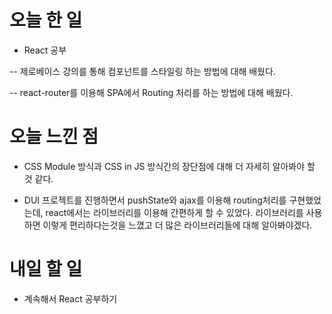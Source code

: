 # 오늘 한 일

- React 공부

-- 제로베이스 강의를 통해 컴포넌트를 스타일링 하는 방법에 대해 배웠다.

-- react-router를 이용해 SPA에서 Routing 처리를 하는 방법에 대해 배웠다.

# 오늘 느낀 점

- CSS Module 방식과 CSS in JS 방식간의 장단점에 대해 더 자세히 알아봐야 할 것 같다.

- DUI 프로젝트를 진행하면서 pushState와 ajax를 이용해 routing처리를 구현했었는데, react에서는 라이브러리를 이용해 간편하게 할 수 있었다. 라이브러리를 사용하면 이렇게 편리하다는것을 느꼈고 더 많은 라이브러리들에 대해 알아봐야겠다.

# 내일 할 일

- 계속해서 React 공부하기
